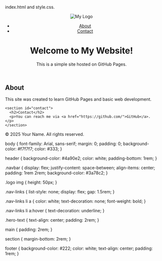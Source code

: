  index.html and style.css.
<!DOCTYPE html>
<html lang="en">
<head>
  <meta charset="UTF-8" />
  <meta name="viewport" content="width=device-width, initial-scale=1.0" />
  <title>My GitHub Website</title>
  <link rel="stylesheet" href="style.css" />
</head>
<body>
  <header>
    <nav class="navbar">
      <div class="logo">
        <img src="logo.png" alt="My Logo" />
      </div>
      <ul class="nav-links">
        <li><a href="#about">About</a></li>
        <li><a href="#contact">Contact</a></li>
      </ul>
    </nav>
    <div class="hero-text">
      <h1>Welcome to My Website!</h1>
      <p>This is a simple site hosted on GitHub Pages.</p>
    </div>
  </header>

  <main>
    <section id="about">
      <h2>About</h2>
      <p>This site was created to learn GitHub Pages and basic web development.</p>
    </section>

    <section id="contact">
      <h2>Contact</h2>
      <p>You can reach me via <a href="https://github.com/">GitHub</a>.</p>
    </section>
  </main>

  <footer>
    <p>© 2025 Your Name. All rights reserved.</p>
  </footer>
</body>
</html>
body {
  font-family: Arial, sans-serif;
  margin: 0;
  padding: 0;
  background-color: #f7f7f7;
  color: #333;
}

header {
  background-color: #4a90e2;
  color: white;
  padding-bottom: 1rem;
}

.navbar {
  display: flex;
  justify-content: space-between;
  align-items: center;
  padding: 1rem 2rem;
  background-color: #3a78c2;
}

.logo img {
  height: 50px;
}

.nav-links {
  list-style: none;
  display: flex;
  gap: 1.5rem;
}

.nav-links li a {
  color: white;
  text-decoration: none;
  font-weight: bold;
}

.nav-links li a:hover {
  text-decoration: underline;
}

.hero-text {
  text-align: center;
  padding: 2rem;
}

main {
  padding: 2rem;
}

section {
  margin-bottom: 2rem;
}

footer {
  background-color: #222;
  color: white;
  text-align: center;
  padding: 1rem;
}


